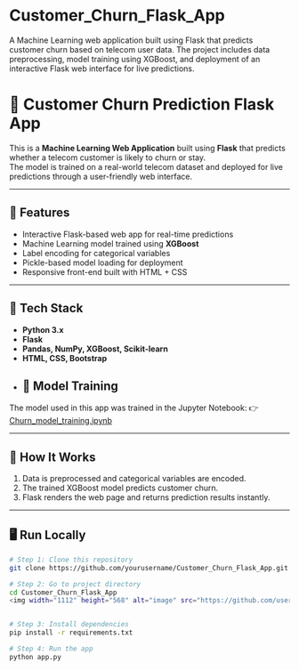 # Customer_Churn_Flask_App
A Machine Learning web application built using Flask that predicts customer churn based on telecom user data. The project includes data preprocessing, model training using XGBoost, and deployment of an interactive Flask web interface for live predictions.
# 🧮 Customer Churn Prediction Flask App

This is a **Machine Learning Web Application** built using **Flask** that predicts whether a telecom customer is likely to churn or stay.  
The model is trained on a real-world telecom dataset and deployed for live predictions through a user-friendly web interface.

---

## 🚀 Features
- Interactive Flask-based web app for real-time predictions  
- Machine Learning model trained using **XGBoost**  
- Label encoding for categorical variables  
- Pickle-based model loading for deployment  
- Responsive front-end built with HTML + CSS  

---

## 🧠 Tech Stack
- **Python 3.x**  
- **Flask**  
- **Pandas, NumPy, XGBoost, Scikit-learn**  
- **HTML, CSS, Bootstrap**
- ## 📓 Model Training
The model used in this app was trained in the Jupyter Notebook:
👉 [Churn_model_training.ipynb](./Churn_model_training.ipynb)
  

---

## 🧩 How It Works
1. Data is preprocessed and categorical variables are encoded.  
2. The trained XGBoost model predicts customer churn.  
3. Flask renders the web page and returns prediction results instantly.

---

## 🖥️ Run Locally
```bash
# Step 1: Clone this repository
git clone https://github.com/yourusername/Customer_Churn_Flask_App.git

# Step 2: Go to project directory
cd Customer_Churn_Flask_App
<img width="1112" height="568" alt="image" src="https://github.com/user-attachments/assets/1ec11f88-e24f-45e1-9e63-a40eef29606a" />


# Step 3: Install dependencies
pip install -r requirements.txt

# Step 4: Run the app
python app.py

